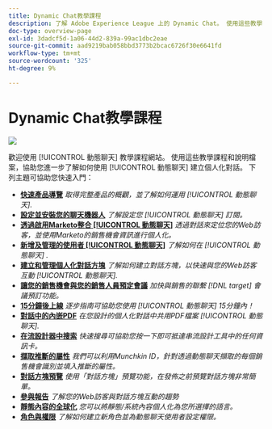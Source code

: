 ```yaml
---
title: Dynamic Chat教學課程
description: 了解 Adobe Experience League 上的 Dynamic Chat。 使用這些教學課程與文件來更了解如何使用 Dynamic Chat 建立個人化的對話。
doc-type: overview-page
exl-id: 3dadcf5d-1a06-44d2-839a-99ac1dbc2eae
source-git-commit: aad9219bab058bbd3773b2bcac6726f30e6641fd
workflow-type: tm+mt
source-wordcount: '325'
ht-degree: 9%

---
```


# Dynamic Chat教學課程

![](assets/dynamic-chat-header.png)

歡迎使用 [!UICONTROL 動態聊天]  教學課程網站。 使用這些教學課程和說明檔案，協助您進一步了解如何使用 [!UICONTROL 動態聊天]  建立個人化對話。 下列主題可協助您快速入門：

* **[快速產品導覽](product-tour.md)**
   *取得完整產品的概觀，並了解如何運用 [!UICONTROL 動態聊天].*
* **[設定並安裝您的聊天機器人](setup.md)**
   *了解設定您 [!UICONTROL 動態聊天]  訂閱。*
* **[透過啟用Marketo整合 [!UICONTROL 動態聊天]](marketo-integration.md)**
   *透過對話來定位您的Web訪客，並使用Marketo的銷售機會資訊進行個人化。*
* **[新增及管理的使用者 [!UICONTROL 動態聊天]](user-management.md)**
   *了解如何在 [!UICONTROL 動態聊天] .*
* **[建立和管理個人化對話方塊](dialogue-management.md)**
   *了解如何建立對話方塊，以快速與您的Web訪客互動 [!UICONTROL 動態聊天].*
* **[讓您的銷售機會與您的銷售人員預定會議](meeting-booking.md)**
   *加快與銷售的聯繫 [!DNL target] 會議預訂功能。*
* **[15分鐘後上線](go-live-in-15-minutes.md)**
   *逐步指南可協助您使用 [!UICONTROL 動態聊天]  15分鐘內！*
* **[對話中的內嵌PDF](document-cloud-integration.md)**
   *在您設計的個人化對話中共用PDF檔案 [!UICONTROL 動態聊天].*
* **[在流設計器中搜索](search-in-stream-designer.md)**
   *快速搜尋可協助您按一下即可抵達串流設計工具中的任何資訊卡。*
* **[擷取推斷的屬性](capture-inferred-attributes.md)**
   *我們可以利用Munchkin ID，針對透過動態聊天擷取的每個銷售機會識別並填入推斷的屬性。*
* **[對話方塊預覽](dialogue-preview.md)**
   *使用「對話方塊」預覽功能，在發佈之前預覽對話方塊非常簡單。*
* **[參與報告](engagement-report.md)**
   *了解您的Web訪客與對話方塊互動的趨勢*
* **[靜態內容的全球化](globalization-of-static-content.md)**
   *您可以將靜態/系統內容個人化為您所選擇的語言。*
* **[角色與權限](roles-and-permissions.md)**
   *了解如何建立新角色並為動態聊天使用者設定權限。*
